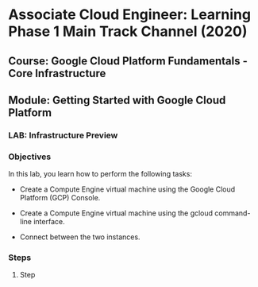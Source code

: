# Associate Cloud Engineer: Learning Phase 1 Main Track Channel (2020)
## Course: Google Cloud Platform Fundamentals - Core Infrastructure
## Module: Getting Started with Google Cloud Platform
### LAB: Infrastructure Preview

### Objectives

In this lab, you learn how to perform the following tasks:

* Create a Compute Engine virtual machine using the Google Cloud Platform (GCP) Console.
  
*  Create a Compute Engine virtual machine using the gcloud command-line interface.
  
*  Connect between the two instances.

### Steps

1. Step